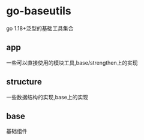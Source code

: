 # go-baseutils
go 1.18+泛型的基础工具集合

## app
一些可以直接使用的模块工具,base/strengthen上的实现
## structure
一些数据结构的实现,base上的实现
## base
基础组件


